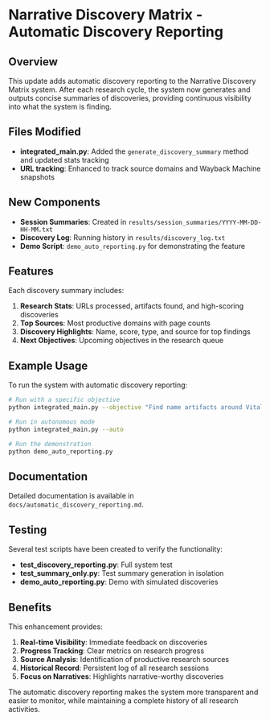 # Narrative Discovery Matrix - Automatic Discovery Reporting

## Overview

This update adds automatic discovery reporting to the Narrative Discovery Matrix system. After each research cycle, the system now generates and outputs concise summaries of discoveries, providing continuous visibility into what the system is finding.

## Files Modified

- **integrated_main.py**: Added the `generate_discovery_summary` method and updated stats tracking
- **URL tracking**: Enhanced to track source domains and Wayback Machine snapshots

## New Components

- **Session Summaries**: Created in `results/session_summaries/YYYY-MM-DD-HH-MM.txt`
- **Discovery Log**: Running history in `results/discovery_log.txt`
- **Demo Script**: `demo_auto_reporting.py` for demonstrating the feature

## Features

Each discovery summary includes:

1. **Research Stats**: URLs processed, artifacts found, and high-scoring discoveries
2. **Top Sources**: Most productive domains with page counts
3. **Discovery Highlights**: Name, score, type, and source for top findings
4. **Next Objectives**: Upcoming objectives in the research queue

## Example Usage

To run the system with automatic discovery reporting:

```bash
# Run with a specific objective
python integrated_main.py --objective "Find name artifacts around Vitalik Buterin"

# Run in autonomous mode
python integrated_main.py --auto

# Run the demonstration
python demo_auto_reporting.py
```

## Documentation

Detailed documentation is available in `docs/automatic_discovery_reporting.md`.

## Testing

Several test scripts have been created to verify the functionality:

- **test_discovery_reporting.py**: Full system test
- **test_summary_only.py**: Test summary generation in isolation
- **demo_auto_reporting.py**: Demo with simulated discoveries

## Benefits

This enhancement provides:

1. **Real-time Visibility**: Immediate feedback on discoveries
2. **Progress Tracking**: Clear metrics on research progress
3. **Source Analysis**: Identification of productive research sources
4. **Historical Record**: Persistent log of all research sessions
5. **Focus on Narratives**: Highlights narrative-worthy discoveries

The automatic discovery reporting makes the system more transparent and easier to monitor, while maintaining a complete history of all research activities.